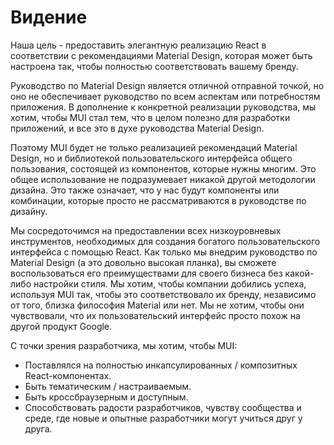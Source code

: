 

# Видение <meta data-oversett="" data-original-text="Vision">

<p class="description">Наша цель - предоставить элегантную реализацию React в соответствии с рекомендациями Material Design, которая может быть настроена так, чтобы полностью соответствовать вашему бренду.</p>

Руководство по Material Design является отличной отправной точкой, но оно не обеспечивает руководство по всем аспектам или потребностям приложения. В дополнение к конкретной реализации руководства, мы хотим, чтобы MUI стал тем, что в целом полезно для разработки приложений, и все это в духе руководства Material Design.

Поэтому MUI будет не только реализацией рекомендаций Material Design, но и библиотекой пользовательского интерфейса общего пользования, состоящей из компонентов, которые нужны многим. Это общее использование не подразумевает никакой другой методологии дизайна. Это также означает, что у нас будут компоненты или комбинации, которые просто не рассматриваются в руководстве по дизайну.

Мы сосредоточимся на предоставлении всех низкоуровневых инструментов, необходимых для создания богатого пользовательского интерфейса с помощью React. Как только мы внедрим руководство по Material Design (а это довольно высокая планка), вы сможете воспользоваться его преимуществами для своего бизнеса без какой-либо настройки стиля. Мы хотим, чтобы компании добились успеха, используя MUI так, чтобы это соответствовало их бренду, независимо от того, близка философия Material или нет. Мы не хотим, чтобы они чувствовали, что их пользовательский интерфейс просто похож на другой продукт Google.

С точки зрения разработчика, мы хотим, чтобы MUI:

-   Поставлялся на полностью инкапсулированных / композитных React-компонентах.
-   Быть тематическим / настраиваемым.
-   Быть кроссбраузерным и доступным.
-   Способствовать радости разработчиков, чувству сообщества и среде, где новые и опытные разработчики могут учиться друг у друга.
